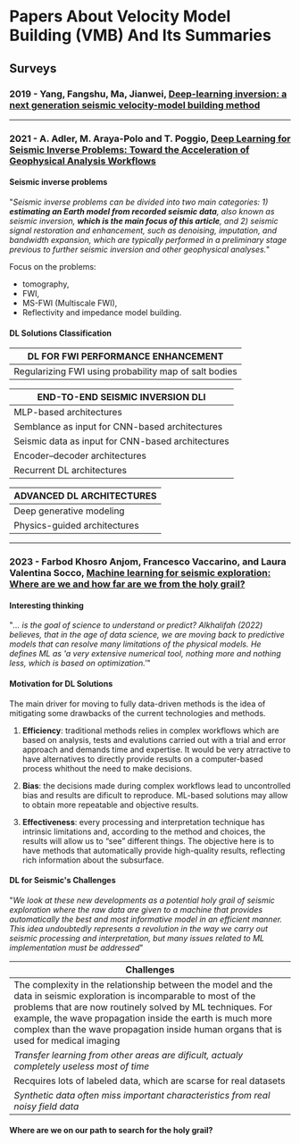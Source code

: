 # Papers About Velocity Model Building (VMB) And Its Summaries

## Surveys

### 2019 - Yang, Fangshu, Ma, Jianwei, [Deep-learning inversion: a next generation seismic velocity-model building method](https://library.seg.org/doi/full/10.1190/geo2018-0249.1)

---

### 2021 - A. Adler, M. Araya-Polo and T. Poggio, [Deep Learning for Seismic Inverse Problems: Toward the Acceleration of Geophysical Analysis Workflows](https://ieeexplore.ieee.org/abstract/document/9363496)


#### Seismic inverse problems
"*Seismic inverse problems can be divided into two main categories: 1) **estimating an Earth model from recorded seismic
data**, also known as seismic inversion, **which is the main focus
of this article**, and 2) seismic signal restoration and enhancement, such as denoising, imputation, and bandwidth expansion, which are typically performed in a preliminary stage
previous to further seismic inversion and other geophysical analyses.*"

Focus on the problems:
- tomography,
- FWI,
- MS-FWI (Multiscale FWI),
- Reflectivity and impedance model building.

#### DL Solutions Classification

|DL FOR FWI PERFORMANCE ENHANCEMENT|
|-------|
|Regularizing FWI using probability map of salt bodies |
  

|END-TO-END SEISMIC INVERSION DLI|
|-------|
|MLP-based architectures|
|Semblance as input for CNN-based architectures|
|Seismic data as input for CNN-based architectures|
|Encoder–decoder architectures|
|Recurrent DL architectures|

|ADVANCED DL ARCHITECTURES|
|-------|
|Deep generative modeling|
|Physics-guided architectures|

---
### 2023 - Farbod Khosro Anjom, Francesco Vaccarino, and Laura Valentina Socco, [Machine learning for seismic exploration: Where are we and how far are we from the holy grail?](https://library.seg.org/doi/10.1190/geo2023-0129.1)

#### Interesting thinking
"*... is the goal of science to understand or predict? Alkhalifah (2022) believes, that
in the age of data science, we are moving back to predictive models
that can resolve many limitations of the physical models. He defines
ML as 'a very extensive numerical tool, nothing more and nothing
less, which is based on optimization.'*"

#### Motivation for DL Solutions
The main driver for moving to fully data-driven methods is the
idea of mitigating some drawbacks of the current technologies and
methods.

1. **Efficiency**: traditional methods relies in complex workflows which are based on analysis, tests and evalutions carried out with a trial and error approach and demands time and expertise. It would be very atrractive to have alternatives to directly provide results on a computer-based process whithout the need to make decisions.
   
1. **Bias**: the decisions made during complex workflows lead to uncontrolled bias and results are dificult to reproduce. ML-based solutions  may allow to obtain more repeatable and objective results.

1. **Effectiveness**: every processing and interpretation technique has intrinsic limitations and, according to the method and choices, the results
will allow us to “see” different things. The objective here is to have methods that automatically provide high-quality results, reflecting
rich information about the subsurface.

#### DL for Seismic's Challenges
"*We look at these new developments as a potential holy grail of
seismic exploration where the raw data are given to a machine that
provides automatically the best and most informative model in an efficient manner. 
This idea undoubtedly represents a revolution in the
way we carry out seismic processing and interpretation, but many
issues related to ML implementation must be addressed*"


|Challenges|
|-----|
| The complexity in the relationship between the model and the data in seismic exploration is incomparable to most of the problems that are now routinely solved by ML techniques. For example, the wave propagation inside the earth is much more complex than the wave propagation inside human organs that is used for medical imaging|
|*Transfer learning from other areas are dificult, actualy completely useless most of time*|
| Recquires lots of labeled data, which are scarse for real datasets |
|*Synthetic data often miss important characteristics from real noisy field data*|


#### Where are we on our path to search for the holy grail?






